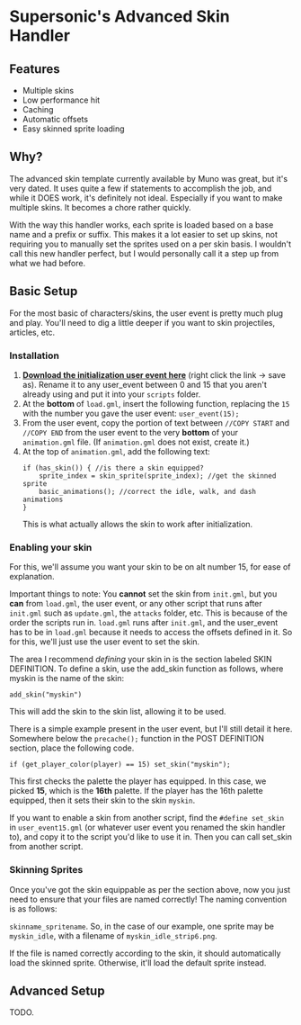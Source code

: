 # Supersonic's Advanced Skin Handler

## Features
- Multiple skins
- Low performance hit
- Caching
- Automatic offsets
- Easy skinned sprite loading

## Why?
The advanced skin template currently available by Muno was great, but it's very dated. It uses quite a few if statements to accomplish the job, and while it DOES work, it's definitely not ideal. Especially if you want to make multiple skins. It becomes a chore rather quickly.

With the way this handler works, each sprite is loaded based on a base name and a prefix or suffix. This makes it a lot easier to set up skins, not requiring you to manually set the sprites used on a per skin basis. I wouldn't call this new handler perfect, but I would personally call it a step up from what we had before.

## Basic Setup
For the most basic of characters/skins, the user event is pretty much plug and play. You'll need to dig a little deeper if you want to skin projectiles, articles, etc.
### Installation
1. [**Download the initialization user event here**](https://github.com/SupersonicNK/roa-workshop-templates/raw/master/advanced-skin-handler/scr/user_event15.gml) (right click the link -> save as). Rename it to any user_event between 0 and 15 that you aren't already using and put it into your `scripts` folder.
2. At the **bottom** of `load.gml`, insert the following function, replacing the `15` with the number you gave the user event: `user_event(15);`
3. From the user event, copy the portion of text between `//COPY START` and `//COPY END` from the user event to the very **bottom** of your `animation.gml` file. (If `animation.gml` does not exist, create it.)
4. At the top of `animation.gml`, add the following text:
   ```gml
   if (has_skin()) { //is there a skin equipped?
       sprite_index = skin_sprite(sprite_index); //get the skinned sprite
       basic_animations(); //correct the idle, walk, and dash animations
   }
   ```
   This is what actually allows the skin to work after initialization.
### Enabling your skin
For this, we'll assume you want your skin to be on alt number 15, for ease of explanation. 

Important things to note: You **cannot** set the skin from `init.gml`, but you **can** from `load.gml`, the user event, or any other script that runs after `init.gml` such as `update.gml`, the `attacks` folder, etc. This is because of the order the scripts run in. `load.gml` runs after `init.gml`, and the user_event has to be in `load.gml` because it needs to access the offsets defined in it. So for this, we'll just use the user event to set the skin.

The area I recommend *defining* your skin in is the section labeled SKIN DEFINITION.
To define a skin, use the add_skin function as follows, where myskin is the name of the skin:
```gml
add_skin("myskin")
```
This will add the skin to the skin list, allowing it to be used.

There is a simple example present in the user event, but I'll still detail it here. Somewhere below the `precache();` function in the POST DEFINITION section, place the following code.
```gml
if (get_player_color(player) == 15) set_skin("myskin");
```
This first checks the palette the player has equipped. In this case, we picked **15**, which is the **16th** palette. If the player has the 16th palette equipped, then it sets their skin to the skin `myskin`.

If you want to enable a skin from another script, find the `#define set_skin` in `user_event15.gml` (or whatever user event you renamed the skin handler to), and copy it to the script you'd like to use it in. Then you can call set_skin from another script. 

### Skinning Sprites
Once you've got the skin equippable as per the section above, now you just need to ensure that your files are named correctly! The naming convention is as follows:

`skinname_spritename`. So, in the case of our example, one sprite may be `myskin_idle`, with a filename of `myskin_idle_strip6.png`.

If the file is named correctly according to the skin, it should automatically load the skinned sprite. Otherwise, it'll load the default sprite instead.

## Advanced Setup
TODO.
